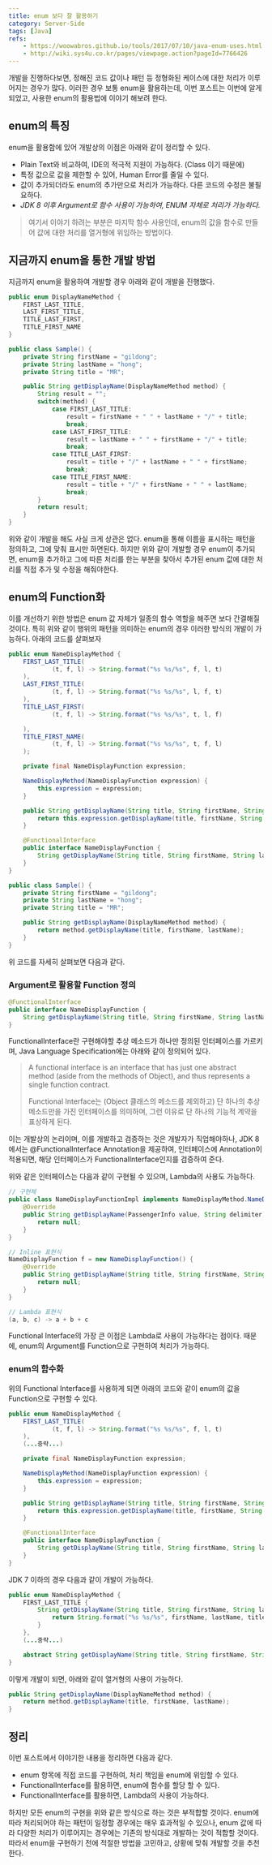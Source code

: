 ```yaml
---
title: enum 보다 잘 활용하기
category: Server-Side 
tags: [Java]
refs: 
    - https://woowabros.github.io/tools/2017/07/10/java-enum-uses.html
    - http://wiki.sys4u.co.kr/pages/viewpage.action?pageId=7766426
---
```


개발을 진행하다보면, 정해진 코드 값이나 패턴 등 정형화된 케이스에 대한 처리가 이루어지는 경우가 많다.
이러한 경우 보통 enum을 활용하는데, 이번 포스트는 이번에 알게되었고, 사용한 enum의 활용법에 이야기 해보려 한다.

## enum의 특징

enum을 활용함에 있어 개발상의 이점은 아래와 같이 정리할 수 있다.

* Plain Text와 비교하여, IDE의 적극적 지원이 가능하다. (Class 이기 때문에)
* 특정 값으로 값을 제한할 수 있어, Human Error를 줄일 수 있다.
* 값이 추가되더라도 enum의 추가만으로 처리가 가능하다. 다른 코드의 수정은 불필요하다.
* *JDK 8 이후 Argument로 함수 사용이 가능하여, ENUM 자체로 처리가 가능하다.*

> 여기서 이야기 하려는 부분은 마지막 함수 사용인데, enum의 값을 함수로 만들어 값에 대한 처리를 열거형에 위임하는 방법이다.

## 지금까지 enum을 통한 개발 방법

지금까지 enum을 활용하여 개발할 경우 아래와 같이 개발을 진행했다.

```java
public enum DisplayNameMethod {
    FIRST_LAST_TITLE,
    LAST_FIRST_TITLE,
    TITLE_LAST_FIRST,
    TITLE_FIRST_NAME
}

public class Sample() {
    private String firstName = "gildong";
    private String lastName = "hong";
    private String title = "MR";

    public String getDisplayName(DisplayNameMethod method) {
        String result = "";
        switch(method) {
            case FIRST_LAST_TITLE:
                result = firstName + " " + lastName + "/" + title;
                break;
            case LAST_FIRST_TITLE:
                result = lastName + " " + firstName + "/" + title;
                break;
            case TITLE_LAST_FIRST:
                result = title + "/" + lastName + " " + firstName;
                break;
            case TITLE_FIRST_NAME:
                result = title + "/" + firstName + " " + lastName;
                break;
        }        
        return result;
    }
}
```

위와 같이 개발을 해도 사실 크게 상관은 없다. enum을 통해 이름을 표시하는 패턴을 정의하고, 그에 맞춰 표시만 하면된다.
하지만 위와 같이 개발할 경우 enum이 추가되면, enum을 추가하고 그에 따른 처리를 한는 부분을 찾아서 추가된 enum 값에 대한 처리를 직접 추가 및 수정을 해줘야한다.

## enum의 Function화

이를 개선하기 위한 방법은 enum 값 자체가 일종의 함수 역할을 해주면 보다 간결해질 것이다. 특히 위와 같이 행위의 패턴을 의미하는 enum의 경우 이러한 방식의 개발이 가능하다.
아래의 코드를 살펴보자

```java
public enum NameDisplayMethod {
	FIRST_LAST_TITLE(
			(t, f, l) -> String.format("%s %s/%s", f, l, t)
	),
	LAST_FIRST_TITLE(
			(t, f, l) -> String.format("%s %s/%s", l, f, t)
	),
	TITLE_LAST_FIRST(
			(t, f, l) -> String.format("%s %s/%s", t, l, f)

	),
	TITLE_FIRST_NAME(
			(t, f, l) -> String.format("%s %s/%s", t, f, l)
	);

	private final NameDisplayFunction expression;

	NameDisplayMethod(NameDisplayFunction expression) {
		this.expression = expression;
	}

	public String getDisplayName(String title, String firstName, String lastName) {
		return this.expression.getDisplayName(title, firstName, String lastName);
	}

	@FunctionalInterface
	public interface NameDisplayFunction {
		String getDisplayName(String title, String firstName, String lastName);
	}
}

public class Sample() {
    private String firstName = "gildong";
    private String lastName = "hong";
    private String title = "MR";

    public String getDisplayName(DisplayNameMethod method) {        
        return method.getDisplayName(title, firstName, lastName);
    }
}
```

위 코드를 자세히 살펴보면 다음과 같다.

### Argument로 활용할 Function 정의

```java
@FunctionalInterface
public interface NameDisplayFunction {
    String getDisplayName(String title, String firstName, String lastName);
}
```

FunctionalInterface란 구현해야할 추상 메소드가 하나만 정의된 인터페이스를 가르키며, Java Language Specification에는 아래와 같이 정의되어 있다.
> A functional interface is an interface that has just one abstract method (aside from the methods of Object), and thus represents a single function contract.
> 
> Functional Interface는 (Object 클래스의 메소드를 제외하고) 단 하나의 추상 메소드만을 가진 인터페이스를 의미하며, 그런 이유로 단 하나의 기능적 계약을 표상하게 된다.

이는 개발상의 논리이며, 이를 개발하고 검증하는 것은 개발자가 직업해야하나, JDK 8에서는 @FunctionalInterface Annotation을 제공하여, 인터페이스에 Annotation이 적용되면,
해당 인터페이스가 FunctionalInterface인지를 검증하여 준다.

위와 같은 인터페이스는 다음과 같이 구현될 수 있으며, Lambda의 사용도 가능하다.
```java
// 구현체
public class NameDisplayFunctionImpl implements NameDisplayMethod.NameDisplayFunction {
	@Override
	public String getDisplayName(PassengerInfo value, String delimiter) {
		return null;
	}
}

// Inline 표현식
NameDisplayFunction f = new NameDisplayFunction() {
    @Override
    public String getDisplayName(String title, String firstName, String lastName) {
        return null;
    }
}

// Lambda 표현식
(a, b, c) -> a + b + c
```
Functional Interface의 가장 큰 이점은 Lambda로 사용이 가능하다는 점이다. 때문에, enum의 Argument를 Function으로 구현하여 처리가 가능하다.

### enum의 함수화

위의 Functional Interface를 사용하게 되면 아래의 코드와 같이 enum의 값을 Function으로 구현할 수 있다. 

```java
public enum NameDisplayMethod {
	FIRST_LAST_TITLE(
			(t, f, l) -> String.format("%s %s/%s", f, l, t)
	),
	(...중략...)

	private final NameDisplayFunction expression;

	NameDisplayMethod(NameDisplayFunction expression) {
		this.expression = expression;
	}

	public String getDisplayName(String title, String firstName, String lastName) {
		return this.expression.getDisplayName(title, firstName, String lastName);
	}

	@FunctionalInterface
	public interface NameDisplayFunction {
		String getDisplayName(String title, String firstName, String lastName);
	}
}
```

JDK 7 이하의 경우 다음과 같이 개발이 가능하다.
```java
public enum NameDisplayMethod {
    FIRST_LAST_TITLE {
        String getDisplayName(String title, String firstName, String lastName) {
            return String.format("%s %s/%s", firstName, lastName, title)
        }
    },
    (...중략...)

    abstract String getDisplayName(String title, String firstName, String lastName);
}
```

이렇게 개발이 되면, 아래와 같이 열거형의 사용이 가능하다.
```java
public String getDisplayName(DisplayNameMethod method) {        
    return method.getDisplayName(title, firstName, lastName);
}
```

## 정리

이번 포스트에서 이야기한 내용을 정리하면 다음과 같다.
* enum 항목에 직접 코드를 구현하여, 처리 책임을 enum에 위임할 수 있다.
* FunctionalInterface를 활용하면, enum에 함수를 할당 할 수 있다.
* FunctionalInterface를 활용하면, Lambda의 사용이 가능하다.

하지만 모든 enum의 구현을 위와 같은 방식으로 하는 것은 부적합할 것이다.
enum에 따라 처리되어야 하는 패턴이 일정할 경우에는 매우 효과적일 수 있으나, 
enum 값에 따라 다양한 처리가 이루어지는 경우에는 기존의 방식대로 개발하는 것이 적합할 것이다. 
따라서 enum을 구현하기 전에 적절한 방법을 고민하고, 상황에 맞춰 개발할 것을 추천한다.

